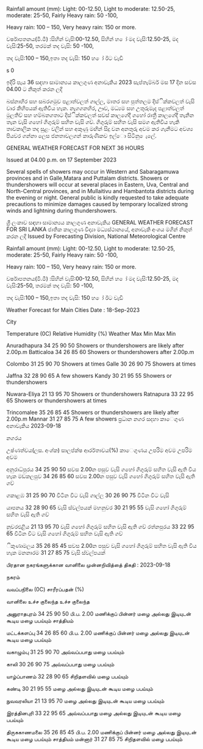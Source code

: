 Rainfall amount (mm): Light: 00-12.50, Light to moderate: 12.50-25, moderate: 25-50, Fairly Heavy rain: 50 -100,

Heavy rain: 100 – 150, Very heavy rain: 150 or more.

වර්ෂාපතනය(මි.මී) :සිහින් වැසි:00-12.50, සිහින් හ ෝ මද වැසි:12.50-25, මද වැසි:25-50, තරමක් තද වැසි: 50 -100,

තද වැසි:100 – 150,ඉතා තද වැසි: 150 හ ෝ ඊට වැඩි

s 0

ඉදිරි පැය 36 සඳහා සාමාන්‍යය කාලගුණ අනාවැකිය 2023 සැප්තැම්බර් මස 17 දින සවස 04.00 ට නිකුත් කරන ලදි

බස්නාහිර සහ සබරගමුව පළාත්වලත් ගාල්ල, මාතර සහ පුත්තලම දිස්ික්කවලත් වැසි වාර කිහිපයක් ඇතිවිය හැක. නැගගනහිර, ඌව, මධ්‍යම සහ උතුරුමැද පළාත්වලත් මුලතිව් සහ හම්බනගතාට දිස්ික්කවලත් සවස් කාලගේදී ගහෝ රාත්‍රී කාලගේදී තැනින තැන වැසි ගහෝ ගිගුරුම් සහිත වැසි ගව්. ගිගුරුම් සහිත වැසි සමග ඇතිවිය හැකි තාවකාලික තද සුළං වලින් සහ අකුණු මඟින් සිදු වන අනතුරු අවම කර ගැනීමට අවශ්‍ය පියවර ගන්නා ලෙස ජනතාවලගන් කාරුණිකව ඉල්ො සිටිනු ෙැලේ.

GENERAL WEATHER FORECAST FOR NEXT 36 HOURS

Issued at 04.00 p.m. on 17 September 2023

Several spells of showers may occur in Western and Sabaragamuwa provinces and in Galle,Matara and Puttalam districts. Showers or thundershowers will occur at several places in Eastern, Uva, Central and North-Central provinces, and in Mullaitivu and Hambantota districts during the evening or night. General public is kindly requested to take adequate precautions to minimize damages caused by temporary localized strong winds and lightning during thundershowers.

ශ්‍රී ලංකාව සඳහා සාමාන්‍යය කාලගුණ අනාවැකිය GENERAL WEATHER FORECAST FOR SRI LANKA ජාතික කාලගුණ විද්‍යා මධ්‍යස්ථානයේ, අනාවැකි අංශය මගින් නිකුත් කරන ලදි Issued by Forecasting Division, National Meteorological Centre

Rainfall amount (mm): Light: 00-12.50, Light to moderate: 12.50-25, moderate: 25-50, Fairly Heavy rain: 50 -100,

Heavy rain: 100 – 150, Very heavy rain: 150 or more.

වර්ෂාපතනය(මි.මී) :සිහින් වැසි:00-12.50, සිහින් හ ෝ මද වැසි:12.50-25, මද වැසි:25-50, තරමක් තද වැසි: 50 -100,

තද වැසි:100 – 150,ඉතා තද වැසි: 150 හ ෝ ඊට වැඩි

Weather Forecast for Main Cities Date : 18-Sep-2023

City

Temperature (0C) Relative Humidity (%) Weather Max Min Max Min

Anuradhapura 34 25 90 50 Showers or thundershowers are likely after 2.00p.m Batticaloa 34 26 85 60 Showers or thundershowers after 2.00p.m

Colombo 31 25 90 70 Showers at times Galle 30 26 90 75 Showers at times

Jaffna 32 28 90 65 A few showers Kandy 30 21 95 55 Showers or thundershowers

Nuwara-Eliya 21 13 95 70 Showers or thundershowers Ratnapura 33 22 95 65 Showers or thundershowers at times

Trincomalee 35 26 85 45 Showers or thundershowers are likely after 2.00p.m Mannar 31 27 85 75 A few showers ප්‍රධාන නගර සදහා කාෙගුණ අනාවැකිය 2023-09-18

නගරය

උෂ්ණත්වය(ලස. අංශ්‍ක) සාලප්ක්ෂ ආර්රතාවය(%) කාෙගුණය උපරිම අවම උපරිම අවම

අනුරාධ්‍පුරය 34 25 90 50 සවස 2.00න පසුව වැසි ගහෝ ගිගුරුම් සහිත වැසි ඇති විය හැක මඩකලපුව 34 26 85 60 සවස 2.00න පසුව වැසි ගහෝ ගිගුරුම් සහිත වැසි ඇති ගව්

ගකාළඹ 31 25 90 70 විටින විට වැසි ගාල්ල 30 26 90 75 විටින විට වැසි

යාපනය 32 28 90 65 වැසි ස්වල්පයක් මහනුවර 30 21 95 55 වැසි ගහෝ ගිගුරුම් සහිත වැසි ඇති ගව්

නුවරඑළිය 21 13 95 70 වැසි ගහෝ ගිගුරුම් සහිත වැසි ඇති ගව් රත්නපුරය 33 22 95 65 විටින විට වැසි ගහෝ ගිගුරුම් සහිත වැසි ඇති ගව්

ිකුණාමලය 35 26 85 45 සවස 2.00න පසුව වැසි ගහෝ ගිගුරුම් සහිත වැසි ඇති විය හැක මනනාරම 31 27 85 75 වැසි ස්වල්පයක්

பிரதான நகரங்களுக்கான வானிலை முன்னறிவித்தை் திகதி : 2023-09-18

நகரம்

வவப்பநிலை (0C) சாரீரப்பதன் (%)

வானிலை உச்ச குலைந்த உச்ச குலைந்த

அனுராதபுரம் 34 25 90 50 பி.ப. 2.00 மணிக்குப் பின்னர் மழை அல்லது இடியுடன் கூடிய மழை பபய்யும் சாத்தியம்

மட்டக்களப்பு 34 26 85 60 பி.ப. 2.00 மணிக்குப் பின்னர் மழை அல்லது இடியுடன் கூடிய மழை பபய்யும்

வகாழும்பு 31 25 90 70 அவ்வப்பபாது மழை பபய்யும்

காலி 30 26 90 75 அவ்வப்பபாது மழை பபய்யும்

யாழ்ப்பாணம் 32 28 90 65 சிறிதளவில் மழை பபய்யும்

கண்டி 30 21 95 55 மழை அல்லது இடியுடன் கூடிய மழை பபய்யும்

நுவவரலியா 21 13 95 70 மழை அல்லது இடியுடன் கூடிய மழை பபய்யும்

இரத்தினபுரி 33 22 95 65 அவ்வப்பபாது மழை அல்லது இடியுடன் கூடிய மழை பபய்யும்

திருககாணமலை 35 26 85 45 பி.ப. 2.00 மணிக்குப் பின்னர் மழை அல்லது இடியுடன் கூடிய மழை பபய்யும் சாத்தியம் மன்னார் 31 27 85 75 சிறிதளவில் மழை பபய்யும்